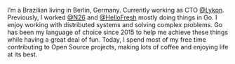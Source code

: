 I’m a Brazilian living in Berlin, Germany. Currently working as CTO [@Lykon](https://lykon.de). Previously, I worked [@N26](https://n26.com) and [@HelloFresh](https://hellofresh.de) mostly doing things in Go.
I enjoy working with distributed systems and solving complex problems. Go has been my language of choice since 2015 to help me achieve these things while having a great deal of fun. Today, I spend most of my free time contributing to Open Source projects, making lots of coffee and enjoying life at its best.
